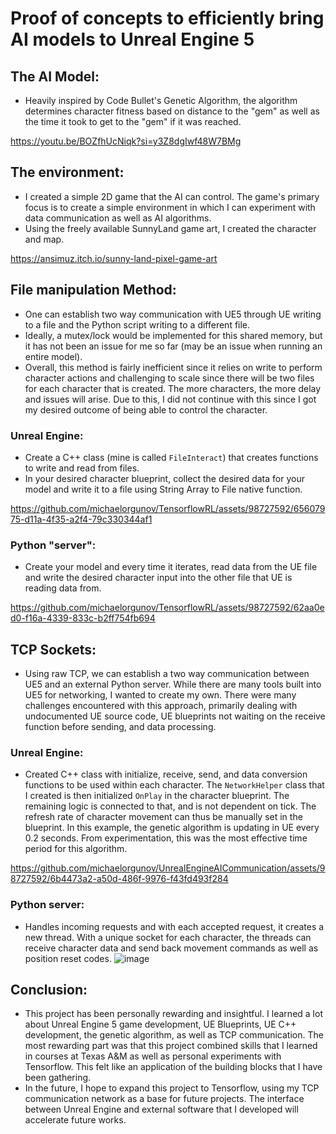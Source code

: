 # Proof of concepts to efficiently bring AI models to Unreal Engine 5

## The AI Model:
- Heavily inspired by Code Bullet's Genetic Algorithm, the algorithm determines character fitness based on distance to the "gem" as well as the time it took to get to the "gem" if it was reached.

https://youtu.be/BOZfhUcNiqk?si=y3Z8dgIwf48W7BMg

## The environment:
- I created a simple 2D game that the AI can control. The game's primary focus is to create a simple environment in which I can experiment with data communication as well as AI algorithms.
- Using the freely available SunnyLand game art, I created the character and map.

https://ansimuz.itch.io/sunny-land-pixel-game-art

## File manipulation Method:
- One can establish two way communication with UE5 through UE writing to a file and the Python script writing to a different file.
- Ideally, a mutex/lock would be implemented for this shared memory, but it has not been an issue for me so far (may be an issue when running an entire model).
- Overall, this method is fairly inefficient since it relies on write to perform character actions and challenging to scale since there will be two files for each character that is created. The more characters, the more delay and issues will arise. Due to this, I did not continue with this since I got my desired outcome of being able to control the character.
### Unreal Engine:
- Create a C++ class (mine is called ```FileInteract```) that creates functions to write and read from files.
- In your desired character blueprint, collect the desired data for your model and write it to a file using String Array to File native function.

https://github.com/michaelorgunov/TensorflowRL/assets/98727592/65607975-d11a-4f35-a2f4-79c330344af1

### Python "server":
- Create your model and every time it iterates, read data from the UE file and write the desired character input into the other file that UE is reading data from.

https://github.com/michaelorgunov/TensorflowRL/assets/98727592/62aa0ed0-f16a-4339-833c-b2ff754fb694

## TCP Sockets:
- Using raw TCP, we can establish a two way communication between UE5 and an external Python server. While there are many tools built into UE5 for networking, I wanted to create my own. There were many challenges encountered with this approach, primarily dealing with undocumented UE source code, UE blueprints not waiting on the receive function before sending, and data processing.
### Unreal Engine:
- Created C++ class with initialize, receive, send, and data conversion functions to be used within each character. The ```NetworkHelper``` class that I created is then initialized ```OnPlay``` in the character blueprint. The remaining logic is connected to that, and is not dependent on tick. The refresh rate of character movement can thus be manually set in the blueprint. In this example, the genetic algorithm is updating in UE every 0.2 seconds. From experimentation, this was the most effective time period for this algorithm.

https://github.com/michaelorgunov/UnrealEngineAICommunication/assets/98727592/6b4473a2-a50d-486f-9976-f43fd493f284

### Python server:
- Handles incoming requests and with each accepted request, it creates a new thread. With a unique socket for each character, the threads can receive character data and send back movement commands as well as position reset codes.
![image](https://github.com/michaelorgunov/UnrealEngineAICommunication/assets/98727592/34ad91e2-08f2-4731-8188-26e0de3a844c)

## Conclusion:
- This project has been personally rewarding and insightful. I learned a lot about Unreal Engine 5 game development, UE Blueprints, UE C++ development, the genetic algorithm, as well as TCP communication. The most rewarding part was that this project combined skills that I learned in courses at Texas A&M as well as personal experiments with Tensorflow. This felt like an application of the building blocks that I have been gathering.
- In the future, I hope to expand this project to Tensorflow, using my TCP communication network as a base for future projects. The interface between Unreal Engine and external software that I developed will accelerate future works.
